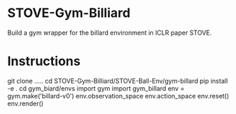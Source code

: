 # STOVE-Gym-Billiard
Build a gym wrapper for the billard environment in ICLR paper STOVE.

# Instructions
git clone .....
cd STOVE-Gym-Billiard/STOVE-Ball-Env/gym-billard
pip install -e .
cd gym_biard/envs 
import gym
import gym_billard
env = gym.make('billard-v0')
env.observation_space
env.action_space
env.reset()
env.render()

